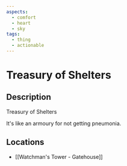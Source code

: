 ```yaml
---
aspects:
  - comfort
  - heart
  - sky
tags:
  - thing
  - actionable
---
```


# Treasury of Shelters

## Description
Treasury of Shelters

It's like an armoury for not getting pneumonia.
## Locations
- [[Watchman's Tower - Gatehouse]]